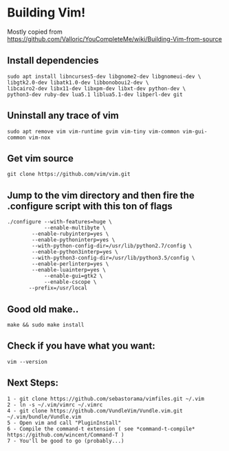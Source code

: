 # Building Vim!

Mostly copied from https://github.com/Valloric/YouCompleteMe/wiki/Building-Vim-from-source

## Install dependencies

```
sudo apt install libncurses5-dev libgnome2-dev libgnomeui-dev \
libgtk2.0-dev libatk1.0-dev libbonoboui2-dev \
libcairo2-dev libx11-dev libxpm-dev libxt-dev python-dev \
python3-dev ruby-dev lua5.1 liblua5.1-dev libperl-dev git
```

## Uninstall any trace of vim

`
sudo apt remove vim vim-runtime gvim vim-tiny vim-common vim-gui-common vim-nox
`

## Get vim source
`git clone https://github.com/vim/vim.git`

## Jump to the vim directory and then fire the .configure script with this ton of flags
```
./configure --with-features=huge \
            --enable-multibyte \
	    --enable-rubyinterp=yes \
	    --enable-pythoninterp=yes \
	    --with-python-config-dir=/usr/lib/python2.7/config \
	    --enable-python3interp=yes \
	    --with-python3-config-dir=/usr/lib/python3.5/config \
	    --enable-perlinterp=yes \
	    --enable-luainterp=yes \
            --enable-gui=gtk2 \
            --enable-cscope \
	   --prefix=/usr/local
```

## Good old make..

` make && sudo make install `

## Check if you have what you want:
`vim --version`

## Next Steps:

```
1 - git clone https://github.com/sebastorama/vimfiles.git ~/.vim
2 - ln -s ~/.vim/vimrc ~/.vimrc
4 - git clone https://github.com/VundleVim/Vundle.vim.git ~/.vim/bundle/Vundle.vim
5 - Open vim and call "PluginInstall"
6 - Compile the command-t extension ( see *command-t-compile* https://github.com/wincent/Command-T )
7 - You'll be good to go (probably...)
```

